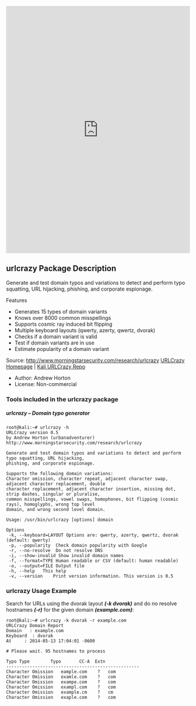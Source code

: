 <iframe src="https://asciinema.org/a/31882/embed?" id="asciicast-iframe-31882" name="asciicast-iframe-31882" scrolling="no" allowfullscreen="true" style="box-sizing: border-box; max-width: 100%; border: 0px; overflow: hidden; margin: 0px; display: inline-block; width: 686px; float: none; visibility: visible; height: 675px;"></iframe>


## urlcrazy Package Description

Generate and test domain typos and variations to detect and perform typo squatting, URL hijacking, phishing, and corporate espionage.

Features

- Generates 15 types of domain variants
- Knows over 8000 common misspellings
- Supports cosmic ray induced bit flipping
- Multiple keyboard layouts (qwerty, azerty, qwertz, dvorak)
- Checks if a domain variant is valid
- Test if domain variants are in use
- Estimate popularity of a domain variant

Source: http://www.morningstarsecurity.com/research/urlcrazy
[URLCrazy Homepage](http://www.morningstarsecurity.com/research/urlcrazy) | [Kali URLCrazy Repo](https://gitlab.com/kalilinux/packages/urlcrazy.git;a=summary)

- Author: Andrew Horton
- License: Non-commercial

### Tools included in the urlcrazy package

##### urlcrazy – Domain typo generator

```
root@kali:~# urlcrazy -h
URLCrazy version 0.5
by Andrew Horton (urbanadventurer)
http://www.morningstarsecurity.com/research/urlcrazy

Generate and test domain typos and variations to detect and perform typo squatting, URL hijacking,
phishing, and corporate espionage.

Supports the following domain variations:
Character omission, character repeat, adjacent character swap, adjacent character replacement, double
character replacement, adjacent character insertion, missing dot, strip dashes, singular or pluralise,
common misspellings, vowel swaps, homophones, bit flipping (cosmic rays), homoglyphs, wrong top level
domain, and wrong second level domain.

Usage: /usr/bin/urlcrazy [options] domain

Options
 -k, --keyboard=LAYOUT Options are: qwerty, azerty, qwertz, dvorak (default: qwerty)
 -p, --popularity  Check domain popularity with Google
 -r, --no-resolve  Do not resolve DNS
 -i, --show-invalid Show invalid domain names
 -f, --format=TYPE Human readable or CSV (default: human readable)
 -o, --output=FILE Output file
 -h, --help   This help
 -v, --version    Print version information. This version is 0.5
```

### urlcrazy Usage Example

Search for URLs using the dvorak layout ***(-k dvorak)*** and do no resolve hostnames ***(-r)*** for the given domain ***(example.com)***:

```
root@kali:~# urlcrazy -k dvorak -r example.com
URLCrazy Domain Report
Domain   : example.com
Keyboard  : dvorak
At     : 2014-05-13 17:04:01 -0600

# Please wait. 95 hostnames to process

Typo Type        Typo       CC-A  Extn
---------------------------------------------------
Character Omission   eample.com    ?   com
Character Omission   examle.com    ?   com
Character Omission   exampe.com    ?   com
Character Omission   exampl.com    ?   com
Character Omission   example.cm    ?   cm
Character Omission   exaple.com    ?   com
```